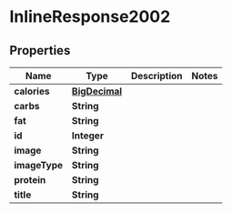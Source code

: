 

# InlineResponse2002

## Properties

Name | Type | Description | Notes
------------ | ------------- | ------------- | -------------
**calories** | [**BigDecimal**](BigDecimal.md) |  | 
**carbs** | **String** |  | 
**fat** | **String** |  | 
**id** | **Integer** |  | 
**image** | **String** |  | 
**imageType** | **String** |  | 
**protein** | **String** |  | 
**title** | **String** |  | 



